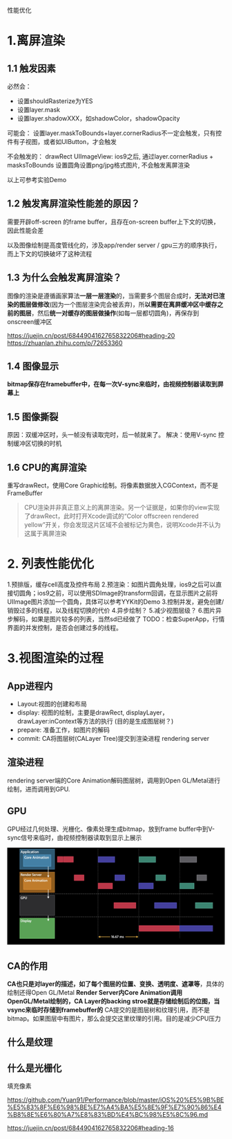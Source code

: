 性能优化
# 1.离屏渲染
## 1.1 触发因素
必然会：
- 设置shouldRasterize为YES
- 设置layer.mask 
- 设置layer.shadowXXX，如shadowColor，shadowOpacity

可能会：
设置layer.maskToBounds+layer.cornerRadius不一定会触发，只有控件有子视图，或者如UIButton，才会触发

不会触发的：
drawRect
UIImageView: ios9之后, 通过layer.cornerRadius + masksToBounds 设置圆角设置png/jpg格式图片, 不会触发离屏渲染

以上可参考实验Demo

## 1.2 触发离屏渲染性能差的原因？
需要开辟off-screen 的frame buffer，且存在on-screen buffer上下文的切换，因此性能会差

以及图像绘制是高度管线化的，涉及app/render server / gpu三方的顺序执行，而上下文的切换破坏了这种流程

## 1.3 为什么会触发离屏渲染？
图像的渲染是遵循画家算法**一层一层渲染**的，当需要多个图层合成时，**无法对已渲染的图层做修改**(因为一个图层渲染完会被丢弃)，所**以需要在离屛缓冲区中缓存之前的图层**，然后**统一对缓存的图层做操作**(如每一层都切圆角)，再保存到onscreen缓冲区

https://juejin.cn/post/6844904162765832206#heading-20
https://zhuanlan.zhihu.com/p/72653360
## 1.4 图像显示
**bitmap保存在framebuffer中，在每一次V-sync来临时，由视频控制器读取到屏幕上**

## 1.5 图像撕裂
原因：双缓冲区时，头一帧没有读取完时，后一帧就来了。
解决：使用V-sync 控制缓冲区切换的时机

## 1.6 CPU的离屏渲染
重写drawRect，使用Core Graphic绘制。将像素数据放入CGContext，而不是FrameBuffer

>CPU渲染并非真正意义上的离屏渲染。另一个证据是，如果你的view实现了drawRect，此时打开Xcode调试的“Color offscreen rendered yellow”开关，你会发现这片区域不会被标记为黄色，说明Xcode并不认为这属于离屏渲染

# 2. 列表性能优化
1.预排版，缓存cell高度及控件布局
2.预渲染：如图片圆角处理，ios9之后可以直接切圆角；ios9之前，可以使用SDImage的transform回调，在显示图片之前将UIImage图片添加一个圆角，具体可以参考YYKit的Demo
3.控制并发，避免创建/销毁过多的线程，以及线程切换的代价
4.异步绘制？
5.减少视图层级？
6.图片异步解码，如果是图片较多的列表，当然sd已经做了
TODO：检查SuperApp，行情界面的并发控制，是否会创建过多的线程。


# 3.视图渲染的过程

## App进程内
- Layout:视图的创建和布局
- display: 视图的绘制，主要是drawRect, displayLayer，drawLayer:inContext等方法的执行 (目的是生成图层树？)
- prepare: 准备工作，如图片的解码
- commit: CA将图层树(CALayer Tree)提交到渲染进程 rendering server

## 渲染进程
rendering server端的Core Animation解码图层树，调用到Open GL/Metal进行绘制，进而调用到GPU.


## GPU
GPU经过几何处理、光栅化、像素处理生成bitmap，放到frame buffer中到V-sync信号来临时，由视频控制器读取到显示上展示

![](media/16464639327961/17414371605058.jpg)



## CA的作用
**CA也只是对layer的描述，如了每个图层的位置、变换、透明度、遮罩等**，具体的绘制还得Open GL/Metal
**Render Server内Core Animation调用OpenGL/Metal绘制的，CA Layer的backing stroe就是存储绘制后的位图，当vsync来临时存储到framebuffer的**
CA提交的是图层树和纹理引用，而不是bitmap。如果图层中有图片，那么会提交这里纹理的引用。目的是减少CPU压力

## 什么是纹理

## 什么是光栅化
填充像素

https://github.com/Yuan91/Performance/blob/master/iOS%20%E5%9B%BE%E5%83%8F%E6%98%BE%E7%A4%BA%E5%8E%9F%E7%90%86%E4%B8%8E%E6%80%A7%E8%83%BD%E4%BC%98%E5%8C%96.md

https://juejin.cn/post/6844904162765832206#heading-16
